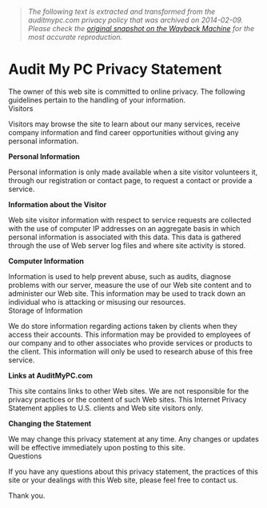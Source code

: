 > *The following text is extracted and transformed from the auditmypc.com privacy policy that was archived on 2014-02-09. Please check the [original snapshot on the Wayback Machine](https://web.archive.org/web/20140209174134id_/http%3A//www.auditmypc.com/auditmypc/audit-my-pc-privacy-statement) for the most accurate reproduction.*

# Audit My PC Privacy Statement

The owner of this web site is committed to online privacy. The following guidelines pertain to the handling of your information.  
Visitors

Visitors may browse the site to learn about our many services, receive company information and find career opportunities without giving any personal information.

**Personal Information**

Personal information is only made available when a site visitor volunteers it, through our registration or contact page, to request a contact or provide a service.

**Information about the Visitor**

Web site visitor information with respect to service requests are collected with the use of computer IP addresses on an aggregate basis in which personal information is associated with this data. This data is gathered through the use of Web server log files and where site activity is stored.

**Computer Information**

Information is used to help prevent abuse, such as audits, diagnose problems with our server, measure the use of our Web site content and to administer our Web site. This information may be used to track down an individual who is attacking or misusing our resources.  
Storage of Information

We do store information regarding actions taken by clients when they access their accounts. This information may be provided to employees of our company and to other associates who provide services or products to the client. This information will only be used to research abuse of this free service.

**Links at AuditMyPC.com**

This site contains links to other Web sites. We are not responsible for the privacy practices or the content of such Web sites. This Internet Privacy Statement applies to U.S. clients and Web site visitors only.

**Changing the Statement**

We may change this privacy statement at any time. Any changes or updates will be effective immediately upon posting to this site.  
Questions

If you have any questions about this privacy statement, the practices of this site or your dealings with this Web site, please feel free to contact us.

Thank you.
